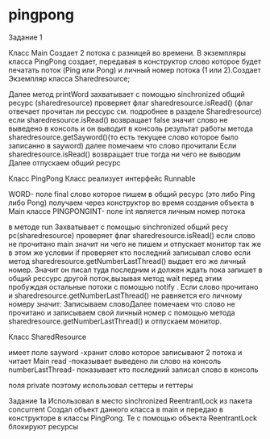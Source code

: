 # pingpong
Задание 1


Класс Main
Создает 2 потока с разницей во времени. В экземпляры класса PingPong создает, передавая в конструктор слово которое будет печатать поток (Ping или Pong) и личный номер потока (1 или 2).Создает Экземпляр класса Sharedresource;

Далее метод printWord
захватывает с помощью sinchronized общий ресурс (sharedresource) проверяет флаг sharedresource.isRead() (флаг отвечает прочитан ли рессурс см. подробнее в разделе Sharedresource) если sharedresource.isRead() возвращает false значит слово не выведено в консоль и он выводит в консоль результат работы метода sharedresource.getSayword()(то есть текущее слово которое было записанно в sayword)  далее помечаем что слово прочитали
Если sharedresource.isRead()  возвращает true тогда ни чего не выводим
Далее отпускаем общий ресурс

Класс PingPong 
Класс реализует интерфейс Runnable

WORD- поле final слово которое пишем в общий ресурс (это либо Ping либо Pong) получаем через конструктор во время создания объекта в Main классе
PINGPONGINT- поле int является личным номер потока

в методе run
Захватывает с помощью sinchronized общий ресу рс(sharedresource) проверяет флаг sharedresource.isRead() если слово не прочитано main значит ни чего не пишем и отпускает монитор так же в этом же условии if проверяет кто последний записывал слово если метод sharedresource.getNumberLastThread() выдает его же личный номер. Значит он писал туда последним и должен ждать пока запишет в общий рессурс другой поток,вызывая метод wait перед этим пробуждая остальные потоки с помощью notify .
Если слово прочитано и sharedresource.getNumberLastThread() не равняется его личному номеру значит:
Записываем словоДалее помечаем что слово не прочитано и записываем свой личный номер с помощью метода sharedresource.getNumberLastThread()  и отпускаем монитор. 

Класс SharedResource

имеет поле sayword -хранит слово которое записывают 2 потока и читает Main
read -показывает выведено ли слово на консоль
numberLastThread- показывает кто последний записал слово в консоль

поля private поэтому использовал сеттеры и геттеры


Задание 1а
Использовал в место  sinchronized ReentrantLock из пакета concurrent
Создал объект данного класса в main и передаю в конструкторе в классы PingPong. Те с помощью  объекта ReentrantLock блокируют ресурсы
